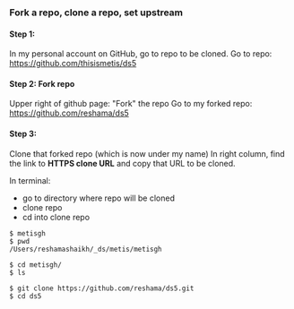 ### Fork a repo, clone a repo, set upstream

#### Step 1:
In my personal account on GitHub, go to repo to be cloned.
Go to repo:  https://github.com/thisismetis/ds5

#### Step 2:  Fork repo
Upper right of github page:  "Fork" the repo
Go to my forked repo: https://github.com/reshama/ds5
 
#### Step 3:
Clone that forked repo (which is now under my name)
In right column, find the link to **HTTPS clone URL** and copy that URL to be cloned.

In terminal: 
* go to directory where repo will be cloned
* clone repo
* cd into clone repo
```
$ metisgh
$ pwd
/Users/reshamashaikh/_ds/metis/metisgh

$ cd metisgh/
$ ls

$ git clone https://github.com/reshama/ds5.git
$ cd ds5
```


